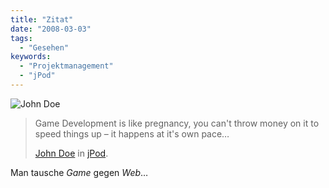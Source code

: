 ```yaml
---
title: "Zitat"
date: "2008-03-03"
tags:
  - "Gesehen"
keywords:
  - "Projektmanagement"
  - "jPod"
---
```


![John Doe](/images/codecandies/vlcsnap-16412110.jpg)

> Game Development is like pregnancy, you can't throw money on it to speed things up – it happens at it's own pace…
>
> [John Doe](http://imdb.com/name/nm2650700/ "Torrance Coombs @ IMDB") in [jPod](http://www.jpod.info/).

Man tausche _Game_ gegen _Web_…
